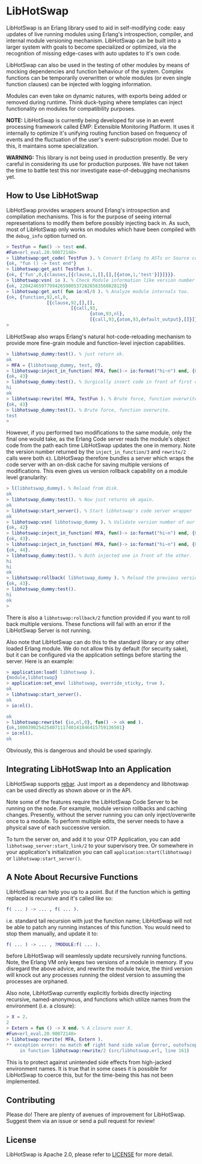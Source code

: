 # LibHotSwap #

LibHotSwap is an Erlang library used to aid in self-modifying code: easy
updates of live running modules using Erlang's introspection, compiler, and
internal module versioning mechanism. LibHotSwap can be built into a larger
system with goals to become specialized or optimized, via the recognition of
missing edge-cases with auto updates to it's own code.

LibHotSwap can also be used in the testing of other modules by means of mocking
dependencies and function behaviour of the system. Complex functions can
be temporarily overwritten or whole modules (or even single function clauses)
can be injected with logging information.

Modules can even take on dynamic natures, with exports being added or removed
during runtime. Think duck-typing where templates can inject functionality on
modules for compatibility purposes.

**NOTE:** LibHotSwap is currently being developed for use in an event processing
framework called EMP: Extensible Monitoring Platform. It uses it internally to
optimize it's unifying routing function based on frequency of events and the
fluctuation of the user's event-subscription model. Due to this, it maintains
some specialization.

**WARNING:** This library is not being used in production presently. Be very
careful in considering its use for production purposes. We have not taken the
time to battle test this nor investigate ease-of-debugging mechanisms yet.

## How to Use LibHotSwap ##

LibHotSwap provides wrappers around Erlang's introspection and compilation
mechanisms. This is for the purpose of seeing internal representations to
modify them before possibly injecting back in. As such, most of LibHotSwap
only works on modules which have been compiled with the `debug_info` option
turned on.

```erlang
> TestFun = fun() -> test end.
#Fun<erl_eval.20.90072148>
> libhotswap:get_code( TestFun ). % Convert Erlang to ASTs or Source code.
{ok, "fun () -> test end"}
> libhotswap:get_ast( TestFun ).
{ok, {'fun',0,{clauses,[{clause,1,[],[],[{atom,1,'test'}]}]}}}.
> libhotswap:vsn( io ). % Check Module information like version number
{ok, 220424659779942659805372826583560828129}
> libhotswap:get_ast( fun io:nl/0 ). % Analyze module internals too.
{ok, {function,92,nl,0,
               [{clause,92,[],[],
                        [{call,93,
                               {atom,93,nl},
                               [{call,93,{atom,93,default_output},[]}]}]}]}}
>
```

LibHotSwap also wraps Erlang's natural hot-code-reloading mechanism to provide
more fine-grain module and function-level injection capabilities.

```erlang
> libhotswap_dummy:test(). % just return ok.
ok
> MFA = {libhotswap_dummy, test, 0}.
> libhotswap:inject_in_function( MFA, fun()-> io:format("hi~n") end, {0,[0]} ).
{ok, 43}
> libhotswap_dummy:test(). % Surgically insert code in front of first clause.
hi
ok
> libhotswap:rewrite( MFA, TestFun ). % Brute force, function overwrites
{ok, 43}
> libhotswap_dummy:test(). % Brute force, function overwrite.
test
>
```

However, if you performed two modifications to the same module, only the final
one would take, as the Erlang Code server reads the module's object code from
the path each time LibHotSwap updates the one in memory. Note the version number
returned by the `inject_in_function/3` and `rewrite/2` calls were both `43`.
LibHotSwap therefore bundles a server which wraps the code server with an
on-disk cache for saving multiple versions of modifications. This even gives us
version rollback capability on a module level granularity:

```erlang
> l(libhotswap_dummy). % Reload from disk.
ok
> libhotswap_dummy:test(). % Now just returns ok again.
ok
> libhotswap:start_server(). % Start libhotswap's code server wrapper
ok
> libhotswap:vsn( libhotswap_dummy ). % Validate version number of our test module
{ok, 42}
> libhotswap:inject_in_function( MFA, fun()-> io:format("hi~n") end, {0,[0]} ).
{ok, 43}.
> libhotswap:inject_in_function( MFA, fun()-> io:format("hi~n") end, {0,[0]} ).
{ok, 44}.
> libhotswap_dummy:test(). % Both injected one in front of the other.
hi
hi
ok
> libhotswap:rollback( libhotswap_dummy ). % Reload the previous version.
{ok, 43}.
> libhotswap_dummy:test().
hi
ok
>
```

There is also a `libhotswap:rollback/2` function provided if you want to roll
back multiple versions. These functions will fail with an error if the
LibHotSwap Server is not running.

Also note that LibHotSwap can do this to the standard library or any other
loaded Erlang module. We do not allow this by default (for security sake), but
it can be configured via the application settings before starting the server.
Here is an example:

```erlang
> application:load( libhotswap ).
{module,libhotswap}
> application:set_env( libhotswap, override_sticky, true ).
ok
> libhotswap:start_server().
ok
> io:nl().

ok
> libhotswap:rewrite( {io,nl,0}, fun() -> ok end ).
{ok,100039025425407111740141846415759136501}
> io:nl().
ok
```

Obviously, this is dangerous and should be used sparingly.

## Integrating LibHotSwap Into an Application ##

LibHotSwap supports [rebar](https://github.com/rebar/rebar). Just import as a
dependency and libhotswap can be used directly as shown above or in the API.

Note some of the features require the LibHotSwap Code Server to be running on
the node. For example, module version rollbacks and caching changes. Presently,
without the server running you can only inject/overwrite once to a module. To
perform multiple edits, the server needs to have a physical save of each
successive version.

To turn the server on, and add it to your OTP Application, you can add
`libhotswap_server:start_link/2` to your supervisory tree. Or somewhere in your
application's initialization you can call `application:start(libhotswap)` or
`libhotswap:start_server()`.

## A Note About Recursive Functions ##

LibHotSwap can help you up to a point. But if the function which is getting
replaced is recursive and it's called like so:

```erlang
f( ... ) -> ... , f( ... ).
```

i.e. standard tail recursion with just the function name; LibHotSwap will not
be able to patch any running instances of this function. You would need to stop
them manually, and update it to:

```erlang
f( ... ) -> ... , ?MODULE:f( ... ).
```

before LibHotSwap will seamlessly update recursively running functions. Note,
the Erlang VM only keeps two versions of a module in memory. If you disregard
the above advice, and rewrite the module twice, the third version will knock
out any processes running the oldest version to assuming the processes are
orphaned.

Also note, LibHotSwap currently explicitly forbids directly injecting recursive,
named-anonymous, and functions which utilize names from the environment (i.e.
a closure):

```erlang
> X = 2.
2
> Extern = fun () -> X end. % A closure over X.
#Fun<erl_eval.20.90072148>
> libhotswap:rewrite( MFA, Extern ).
** exception error: no match of right hand side value {error, outofscope}
     in function libhotswap:rewrite/2 (src/libhotswap.erl, line 161)
```

This is to protect against unintended side effects from high-jacked environment
names. It is true that in some cases it is possible for LibHotSwap to coerce
this, but for the time-being this has not been implemented.

## Contributing ##

Please do! There are plenty of avenues of improvement for LibHotSwap. Suggest
them via an issue or send a pull request for review!

## License ##

LibHotSwap is Apache 2.0, please refer to [LICENSE](LICENSE) for more detail.

